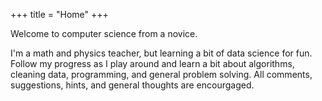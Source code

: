 +++
title = "Home"
+++

Welcome to computer science from a novice.

I'm a math and physics teacher, but learning a bit of data science for fun.  Follow my progress as I play around and learn a bit about algorithms, cleaning data, programming, and general problem solving.  All comments, suggestions, hints, and general thoughts are encourgaged.

